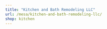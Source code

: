 ```yaml
---
title: "Kitchen and Bath Remodeling LLC"
url: /mesa/kitchen-and-bath-remodeling-llc/
shop: kitchen
---
```

